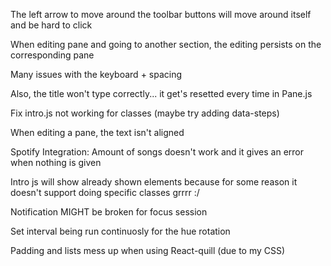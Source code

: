 The left arrow to move around the toolbar buttons will move around itself
and be hard to click

When editing pane and going to another section, the editing persists on the corresponding pane

Many issues with the keyboard + spacing

Also, the title won't type correctly... it get's resetted every time in Pane.js

Fix intro.js not working for classes
(maybe try adding data-steps)

When editing a pane, the text isn't aligned

Spotify Integration: Amount of songs doesn't work and it gives an error
when nothing is given

Intro js will show already shown elements because for some reason it doesn't support doing specific classes grrrr :/

Notification MIGHT be broken for focus session

Set interval being run continuosly for the hue rotation

Padding and lists mess up when using React-quill (due to my CSS)